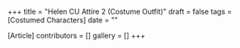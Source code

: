 +++
title = "Helen CU Attire 2 (Costume Outfit)"
draft = false
tags = [Costumed Characters]
date = ""

[Article]
contributors = []
gallery = []
+++